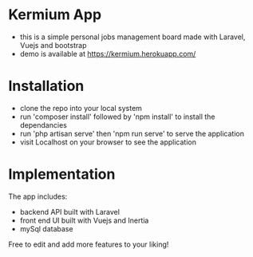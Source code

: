 # Kermium App
- this is a simple personal jobs management board made with Laravel, Vuejs and bootstrap
- demo is available at https://kermium.herokuapp.com/

# Installation
- clone the repo into your local system
- run 'composer install' followed by 'npm install' to install the dependancies
- run 'php artisan serve' then 'npm run serve' to serve the application
- visit Localhost on your browser to see the application

# Implementation
The app includes:
-  backend API built with Laravel
-  front end UI built with Vuejs and Inertia
-  mySql database


Free to edit and add more features to your liking!
